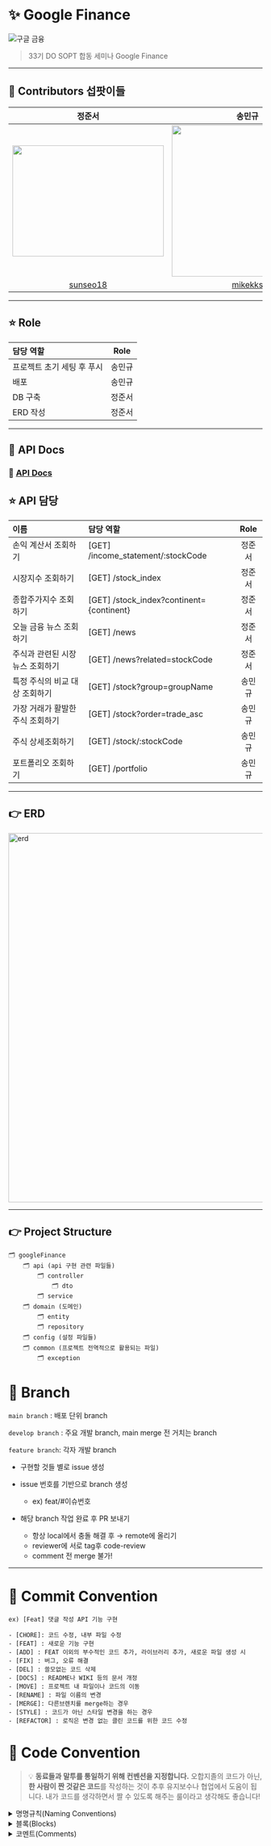 # ✨ Google Finance

![구글 금융](https://github.com/DOSOPT-CDS-WEB-TEAM2/SERVER/assets/78674565/e097cb08-8b9c-443e-9183-ccdb12354c63)

> 33기 DO SOPT 합동 세미나 Google Finance

<hr>

## 🌸 Contributors 섭팟이들
|                             정준서                             |                               송민규                        |
| :----------------------------------------------------------: | :----------------------------------------------------------: |
| <img src="https://user-images.githubusercontent.com/72034311/202870052-6b0a0045-0edf-42b0-8e74-9653589f3e35.png" width="300" height="220"/> | <img src="https://github.com/DOSOPT-CDS-WEB-TEAM2/SERVER/assets/78674565/3a91816a-00c0-4081-80dd-c21963ad538d" width="300" height="300" /> |
|               [sunseo18](https://github.com/sunseo18)               |             [mikekks](https://github.com/mikekks)              |

<hr>

## ⭐️ Role

| 담당 역할                          | Role |
|:-------------------------------|:----:|
| 프로젝트 초기 세팅 후 푸시                | 송민규  |
| 배포                  | 송민규  |
| DB 구축                          | 정준서  |
| ERD 작성                         | 정준서  |

<hr>

## 👻 API Docs

### 🔗 [API Docs](https://www.notion.so/dosopt/c619201760524fc19526a48476524250?v=696b99826bdc41129935eaffb453aa5a&pvs=4)


## ⭐️ API 담당

| 이름                      | 담당 역할                          | Role |
|:------------------------|:-------------------------------|:----:|
| 손익 계산서 조회하기          | [GET] /income_statement/:stockCode    | 정준서  |
| 시장지수 조회하기             | [GET] /stock_index  | 정준서  |
| 종합주가지수 조회하기             | [GET] /stock_index?continent={continent}    | 정준서  |
| 오늘 금융 뉴스 조회하기             | [GET] /news            | 정준서  |
| 주식과 관련된 시장 뉴스 조회하기 | [GET] /news?related=stockCode  | 정준서  |
| 특정 주식의 비교 대상 조회하기  | [GET] /stock?group=groupName | 송민규  |
| 가장 거래가 활발한 주식 조회하기 | [GET] /stock?order=trade_asc    | 송민규  |
| 주식 상세조회하기         | [GET] /stock/:stockCode    | 송민규  |
| 포트폴리오 조회하기 | [GET] /portfolio    | 송민규  |

<hr>

## 👉️ ERD
<img width="732" alt="erd" src="https://github.com/DOSOPT-CDS-WEB-TEAM2/SERVER/assets/78674565/3dcb4fce-4d7b-42d0-855a-90439116264a">

<hr>

## 👉 Project Structure

```
🗂 googleFinance
    🗂 api (api 구현 관련 파일들)
        🗂 controller
            🗂 dto
        🗂 service
    🗂 domain (도메인)
        🗂 entity
        🗂 repository
    🗂 config (설정 파일들)
    🗂 common (프로젝트 전역적으로 활용되는 파일)
        🗂 exception

```

# 🌱 Branch

<aside>

`main branch` : 배포 단위 branch

`develop branch` : 주요 개발 branch, main merge 전 거치는 branch

`feature branch`: 각자 개발 branch

-   구현할 것들 별로 issue 생성
-   issue 번호를 기반으로 branch 생성
    -   ex) feat/#이슈번호
    

-   해당 branch 작업 완료 후 PR 보내기
    -   항상 local에서 충돌 해결 후 → remote에 올리기
    -   reviewer에 서로 tag후 code-review
    -   comment 전 merge 불가!

</aside>

<hr>

# 🙏 Commit Convention

`ex) [Feat] 댓글 작성 API 기능 구현`

```
- [CHORE]: 코드 수정, 내부 파일 수정
- [FEAT] : 새로운 기능 구현
- [ADD] : FEAT 이외의 부수적인 코드 추가, 라이브러리 추가, 새로운 파일 생성 시
- [FIX] : 버그, 오류 해결
- [DEL] : 쓸모없는 코드 삭제
- [DOCS] : README나 WIKI 등의 문서 개정
- [MOVE] : 프로젝트 내 파일이나 코드의 이동
- [RENAME] : 파일 이름의 변경
- [MERGE]: 다른브렌치를 merge하는 경우
- [STYLE] : 코드가 아닌 스타일 변경을 하는 경우
- [REFACTOR] : 로직은 변경 없는 클린 코드를 위한 코드 수정
```

# 🙏 Code Convention

> 💡 **동료들과 말투를 통일하기 위해 컨벤션을 지정합니다.**
> 오합지졸의 코드가 아닌, **한 사람이 짠 것같은 코드**를 작성하는 것이 추후 유지보수나 협업에서 도움이 됩니다. 내가 코드를 생각하면서 짤 수 있도록 해주는 룰이라고 생각해도 좋습니다!

<details>
<summary>명명규칙(Naming Conventions)</summary>
<div markdown="1">

1. 이름으로부터 의도가 읽혀질 수 있게 쓴다.

-   ex)

    ```jsx
    // bad
    function q() {
        // ...stuff...
    }

    // good
    function query() {
        // ..stuff..
    }
    ```

2. 오브젝트, 함수, 그리고 인스턴스에는 `camelCase`를 사용한다.

-   ex)
    ```jsx
    // bad
    const OBJEcttsssss = {};
    const this_is_my_object = {};
    function c() {}

    // good
    const thisIsMyObject = {};
    function thisIsMyFunction() {}
    ```

3. 클래스나 constructor에는 `PascalCase`를 사용한다.

-   ex)
    ```jsx
    // bad
    function user(options) {
        this.name = options.name;
    }

    const bad = new user({
        name: 'nope',
    });

    // good
    class User {
        constructor(options) {
            this.name = options.name;
        }
    }

    const good = new User({
        name: 'yup',
    });
    ```

4. 함수 이름은 동사 + 명사 형태로 작성한다.
   ex) `postUserInformation( )`
5. 약어 사용은 최대한 지양한다.
6. 이름에 네 단어 이상이 들어가면 팀원과 상의를 거친 후 사용한다
 </div>
 </details>

<details>
<summary>블록(Blocks)</summary>
<div markdown="1">

1. 복수행의 블록에는 중괄호({})를 사용한다.

-   ex)
    ```jsx
    // bad
    if (test)
      return false;

    // good
    if (test) return false;

    // good
    if (test) {
      return false;
    }

    // bad
    function() { return false; }

    // good
    function() {
      return false;
    }

    ```

2. 복수행 블록의 `if` 와 `else` 를 이용하는 경우 `else` 는 `if` 블록 끝의 중괄호( } )와 같은 행에 위치시킨다.

-   ex)
    ```java
    // bad
    if (test) {
    thing1();
    thing2();
    }
    else {
    thing3();
    }

    // good
    if (test) {
      thing1();
      thing2();
    } else {
      thing3();
    }

    ```
</div>
</details>

<details>
<summary>코멘트(Comments)</summary>
<div markdown="1">

1. 복수형의 코멘트는 `/** ... */` 를 사용한다.

-   ex)
    ```jsx
    // good
    /**
     * @param {String} tag
     * @return {Element} element
     */
    
    function make(tag) {
        // ...stuff...

        return element;
    }
    ```

2. 단일 행의 코멘트에는 `//` 을 사용하고 코멘트를 추가하고 싶은 코드의 상부에 배치한다. 그리고 코멘트의 앞에 빈 행을 넣는다.

-   ex)
    ```jsx
    // bad
    const active = true; // is current tab

    // good
    // is current tab
    const active = true;

    // good
    function getType() {
        console.log('fetching type...');

        // set the default type to 'no type'
        const type = this._type || 'no type';

        return type;
    }

    ```
</div>
</details>
